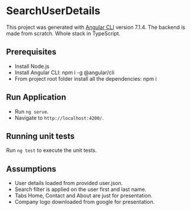 # SearchUserDetails
This project was generated with [Angular CLI](https://github.com/angular/angular-cli) version 7.1.4. The backend is made from scratch. Whole stack in TypeScript.

## Prerequisites
* Install Node.js
* Install Angular CLI: npm i -g @angular/cli
* From project root folder install all the dependencies: npm i

## Run Application
* Run `ng serve`. 
* Navigate to `http://localhost:4200/`.

## Running unit tests
Run `ng test` to execute the unit tests.

## Assumptions
* User details loaded from provided user.json.
* Search filter is applied on the user first and last name.
* Tabs Home, Contact and About are just for presentation.
* Company logo downloaded from google for presentation.
